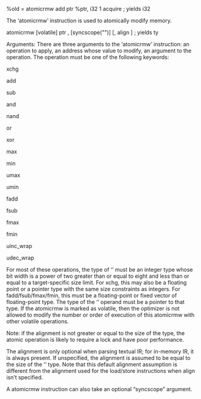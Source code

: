 %old = atomicrmw add ptr %ptr, i32 1 acquire                        ; yields i32

The ‘atomicrmw’ instruction is used to atomically modify memory.

atomicrmw [volatile] <operation> ptr <pointer>, <ty> <value> [syncscope("<target-scope>")] <ordering>[, align <alignment>]  ; yields ty

Arguments:
There are three arguments to the ‘atomicrmw’ instruction: an operation to apply, an address whose value to modify, an argument to the operation. The operation must be one of the following keywords:

xchg

add

sub

and

nand

or

xor

max

min

umax

umin

fadd

fsub

fmax

fmin

uinc_wrap

udec_wrap

For most of these operations, the type of ‘<value>’ must be an integer type whose bit width is a power of two greater than or equal to eight and less than or equal to a target-specific size limit. For xchg, this may also be a floating point or a pointer type with the same size constraints as integers. For fadd/fsub/fmax/fmin, this must be a floating-point or fixed vector of floating-point type. The type of the ‘<pointer>’ operand must be a pointer to that type. If the atomicrmw is marked as volatile, then the optimizer is not allowed to modify the number or order of execution of this atomicrmw with other volatile operations.

Note: if the alignment is not greater or equal to the size of the <value> type, the atomic operation is likely to require a lock and have poor performance.

The alignment is only optional when parsing textual IR; for in-memory IR, it is always present. If unspecified, the alignment is assumed to be equal to the size of the ‘<value>’ type. Note that this default alignment assumption is different from the alignment used for the load/store instructions when align isn’t specified.

A atomicrmw instruction can also take an optional “syncscope” argument.